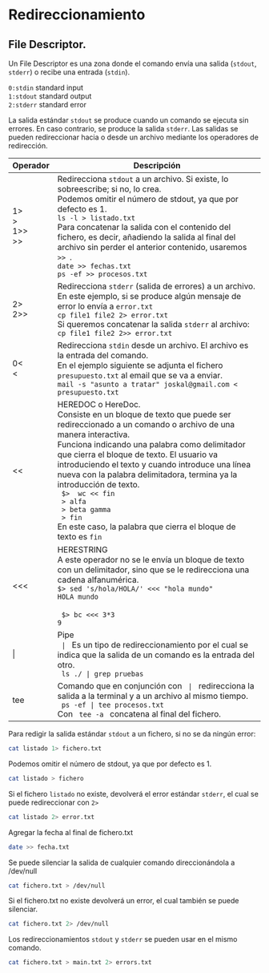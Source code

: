 # Redireccionamiento
## File Descriptor.
Un File Descriptor es una zona donde el comando envía una salida (`stdout`,  `stderr`) o recibe una entrada (`stdin`).

`0:stdin`     standard input<br>
`1:stdout`    standard output<br>
`2:stderr`    standard error<br>

La salida estándar `stdout` se produce cuando un comando se ejecuta sin errores. En caso contrario, se produce la salida `stderr`. 
Las salidas se pueden redireccionar hacia o desde un archivo mediante los operadores de redirección.
<table>
  <thead>
    <tr>
      <th>Operador</th>
      <th>Descripción</th>
    </tr>
  </thead>
  <tr>
    <td> 1> <br> > <br> 1>> <br> >> </td>
    <td>Redirecciona <code>stdout</code> a un archivo. Si existe, lo sobreescribe; si no, lo crea.<br>
      Podemos omitir el número de stdout, ya que por defecto es 1.<br>
    <code>ls -l > listado.txt </code> <br>
      Para concatenar la salida con el contenido del fichero, es decir, añadiendo la salida al final del archivo sin perder el anterior contenido, usaremos <code> >> </code>.<br>
      <code>date >> fechas.txt </code><br>
      <code>ps -ef >> procesos.txt  </code>
    </td>
  </tr>
  <tr>
    <td> 2> <br> 2>> </td>
    <td>Redirecciona <code>stderr</code> (salida de errores) a un archivo.<br>
      En este ejemplo, si se produce algún mensaje de error lo envía a <code>error.txt</code><br>
    <code>cp file1 file2 2> error.txt </code> <br>
      Si queremos concatenar la salida <code>stderr</code> al archivo:<br>
      <code>cp file1 file2 2>> error.txt </code>
    </td>
  </tr>
  <tr>
    <td> 0< <br> < </td>
    <td>
      Redirecciona <code>stdin</code> desde un archivo. El archivo es la entrada del comando.<br>
      En el ejemplo siguiente se adjunta el fichero <code>presupuesto.txt</code> al email que se va a enviar.<br>
      <code>mail -s "asunto a tratar" joskal@gmail.com < presupuesto.txt</code>
    </td>
  </tr>
  <tr>
    <td>
      <<
    </td>
    <td>
      HEREDOC o HereDoc.<br>
      Consiste en un bloque de texto que puede ser redireccionado a un comando o archivo de una manera interactiva.<br>
      Funciona indicando una palabra como delimitador que cierra el bloque de texto. El usuario va introduciendo el texto y 
      cuando introduce una línea nueva con la palabra delimitadora, termina ya la introducción de texto.<br>
      <code> $>  wc << fin </code><br>
      <code> > alfa </code><br>
      <code> > beta gamma </code><br>
      <code> > fin </code> </code><br>
      En este caso, la palabra que cierra el bloque de texto es <code>fin</code>
    </td>
  </tr>
  <tr>
    <td>
      <<<
    </td>
    <td>
      HERESTRING<br>
      A este operador no se le envía un bloque de texto con un delimitador, sino que se le redirecciona una cadena alfanumérica.<br>
      <code>$> sed 's/hola/HOLA/' <<< "hola mundo"</code><br>
        <code>HOLA mundo</code><br>
        <br>
        <code> $> bc <<< 3*3</code><br>
          <code>9</code>
    </td>
  </tr>
  <tr>
    <td> | </td>
    <td>
      Pipe<br>
      <code> | </code> Es un tipo de redireccionamiento por el cual se indica que la salida de un comando es la entrada del otro.<br>
      <code> ls ./ | grep pruebas </code>
    </td>
  </tr>
  <tr>
    <td> tee </td>
    <td>
      Comando que en conjunción con <code> | </code> redirecciona la salida a la terminal y a un archivo al mismo tiempo. <br>
      <code> ps -ef | tee procesos.txt </code><br>
      Con <code> tee -a </code> concatena al final del fichero. 
    </td>
  </tr>
</table>  


Para redigir la salida estándar `stdout` a un fichero, si no se da ningún error:
```bash
cat listado 1> fichero.txt
```
Podemos omitir el número de stdout, ya que por defecto es 1.
```bash
cat listado > fichero
```
Si el fichero `listado` no existe, devolverá el error estándar `stderr`, el cual se puede redireccionar con `2>`
```bash
cat listado 2> error.txt
```
Agregar la fecha al final de fichero.txt
```bash
date >> fecha.txt
```
Se puede silenciar la salida de cualquier comando direccionándola a /dev/null

```bash
cat fichero.txt > /dev/null
```
Si el fichero.txt no existe devolverá un error, el cual también se puede silenciar.
```bash
cat fichero.txt 2> /dev/null
```
Los redireccionamientos `stdout` y `stderr` se pueden usar en el mismo comando. 
```bash
cat fichero.txt > main.txt 2> errors.txt
```
